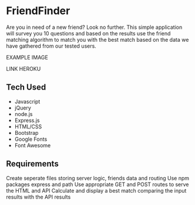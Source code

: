 # FriendFinder

Are you in need of a new friend? Look no further. This simple application will survey you 10 questions and based on the results use the friend matching algorithm to match you with the best match based on the data we have gathered from our tested users.

EXAMPLE IMAGE

LINK HEROKU

## Tech Used
- Javascript
- jQuery
- node.js
- Express.js
- HTML/CSS
- Bootstrap
- Google Fonts
- Font Awesome

## Requirements
Create seperate files storing server logic, friends data and routing
Use npm packages express and path
Use appropriate GET and POST routes to serve the HTML and API
Calculate and display a best match comparing the input results with the API results
